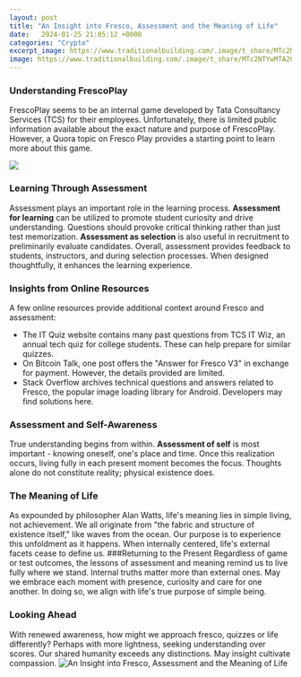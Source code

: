 ```yaml
---
layout: post
title: "An Insight into Fresco, Assessment and the Meaning of Life"
date:   2024-01-25 21:05:12 +0000
categories: "Crypto"
excerpt_image: https://www.traditionalbuilding.com/.image/t_share/MTc2NTYwMTA2ODExNDM0NzE1/opener-shutterstock_214137112.jpg
image: https://www.traditionalbuilding.com/.image/t_share/MTc2NTYwMTA2ODExNDM0NzE1/opener-shutterstock_214137112.jpg
---
```


### Understanding FrescoPlay
FrescoPlay seems to be an internal game developed by Tata Consultancy Services (TCS) for their employees. Unfortunately, there is limited public information available about the exact nature and purpose of FrescoPlay. However, a Quora topic on Fresco Play provides a starting point to learn more about this game.

![](https://daily.jstor.org/wp-content/uploads/2017/09/distribution_of_alms_1050x700.jpg)
### Learning Through Assessment  
Assessment plays an important role in the learning process. **Assessment for learning** can be utilized to promote student curiosity and drive understanding. Questions should provoke critical thinking rather than just test memorization. **Assessment as selection** is also useful in recruitment to preliminarily evaluate candidates. Overall, assessment provides feedback to students, instructors, and during selection processes. When designed thoughtfully, it enhances the learning experience.
### Insights from Online Resources
A few online resources provide additional context around Fresco and assessment:
- The IT Quiz website contains many past questions from TCS IT Wiz, an annual tech quiz for college students. These can help prepare for similar quizzes. 
- On Bitcoin Talk, one post offers the "Answer for Fresco V3" in exchange for payment. However, the details provided are limited.
- Stack Overflow archives technical questions and answers related to Fresco, the popular image loading library for Android. Developers may find solutions here.
### Assessment and Self-Awareness   
True understanding begins from within. **Assessment of self** is most important - knowing oneself, one's place and time. Once this realization occurs, living fully in each present moment becomes the focus. Thoughts alone do not constitute reality; physical existence does. 
### The Meaning of Life
As expounded by philosopher Alan Watts, life's meaning lies in simple living, not achievement. We all originate from "the fabric and structure of existence itself," like waves from the ocean. Our purpose is to experience this unfoldment as it happens. When internally centered, life's external facets cease to define us.
###Returning to the Present
Regardless of game or test outcomes, the lessons of assessment and meaning remind us to live fully where we stand. Internal truths matter more than external ones. May we embrace each moment with presence, curiosity and care for one another. In doing so, we align with life's true purpose of simple being.
### Looking Ahead
With renewed awareness, how might we approach fresco, quizzes or life differently? Perhaps with more lightness, seeking understanding over scores. Our shared humanity exceeds any distinctions. May insight cultivate compassion.
 ![An Insight into Fresco, Assessment and the Meaning of Life](https://www.traditionalbuilding.com/.image/t_share/MTc2NTYwMTA2ODExNDM0NzE1/opener-shutterstock_214137112.jpg)